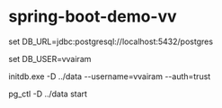 # spring-boot-demo-vv


set DB_URL=jdbc:postgresql://localhost:5432/postgres

set DB_USER=vvairam



initdb.exe -D ../data --username=vvairam --auth=trust


pg_ctl -D ../data start
